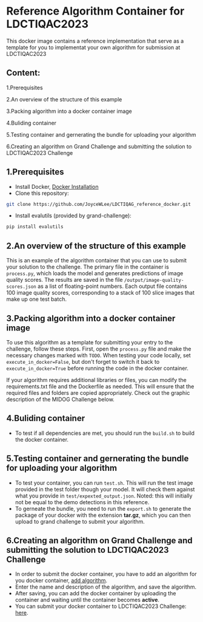 # Reference Algorithm Container for LDCTIQAC2023

This docker image contains a reference implementation that serve as a template for you to implementat your own algorithm for submission at LDCTIQAC2023

## Content:
1.Prerequisites

2.An overview of the structure of this example

3.Packing algorithm into a docker container image

4.Buliding container

5.Testing container and gernerating the bundle for uploading your algorithm

6.Creating an algorithm on Grand Challenge and submitting the solution to LDCTIQAC2023 Challenge

## 1.Prerequisites
- Install Docker, [Docker Installation](https://www.docker.com/get-started/)
- Clone this repository:
```bash
git clone https://github.com/JoyceWLee/LDCTIQAG_reference_docker.git
```
-  Install evalutils (provided by grand-challenge):
```bash
pip install evalutils
```
## 2.An overview of the structure of this example
This is an example of the algorithm container that you can use to submit your solution to the challenge. The primary file in the container is `process.py`, which loads the model and generates predictions of image quality scores. The results are saved in the file `/output/image-quality-scores.json` as a list of floating-point numbers. Each output file contains 100 image quality scores, corresponding to a stack of 100 slice images that make up one test batch.

## 3.Packing algorithm into a docker container image
To use this algorithm as a template for submitting your entry to the challenge, follow these steps. First, open the `process.py` file and make the necessary changes marked with `TODO`. When testing your code locally, set `execute_in_docker=False`, but don't forget to switch it back to `execute_in_docker=True` before running the code in the docker container.

If your algorithm requires additional libraries or files, you can modify the requirements.txt file and the Dockerfile as needed. This will ensure that the required files and folders are copied appropriately. Check out the graphic description of the MIDOG Challenge below.


## 4.Buliding container
- To test if all dependencies are met, you should run the `build.sh` to build the docker container. 
## 5.Testing container and gernerating the bundle for uploading your algorithm
- To test your container, you can run `test.sh`. This will run the test image provided in the test folder though your model. It will check them against what you provide in `test/expexted_output.json`. Noted: this will initially not be equal to the demo detections in this reference.
- To gerneate the bundle, you need to run the `export.sh` to generate the package of your docker with the extension **tar.gz**, which you can then upload to grand challenge to submit your algorithm.
## 6.Creating an algorithm on Grand Challenge and submitting the solution to LDCTIQAC2023 Challenge
- In order to submit the docker container, you have to add an algorithm for you docker container, [add algorithm](https://ldctiqac2023.grand-challenge.org/evaluation/challenge/algorithms/create/).
- Enter the name and description of the algorithm, and save the algorithm.
- After saving, you can add the docker container by uploading the container and waiting until the container becomes **active**.
- You can submit your docker container to LDCTIQAC2023 Challenge: [here](https://ldctiqac2023.grand-challenge.org/evaluation/challenge/submissions/create/).

